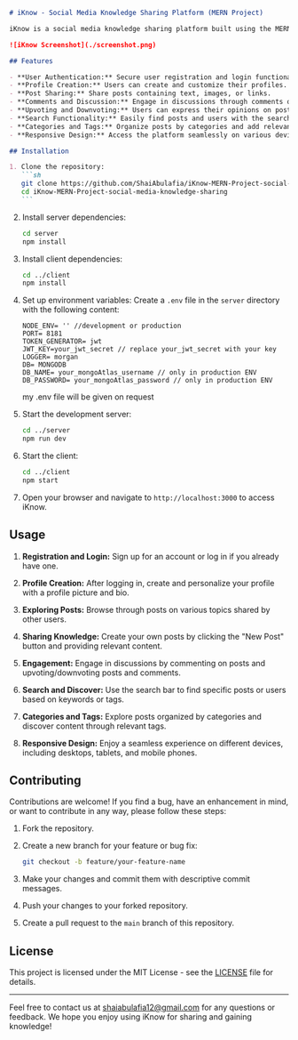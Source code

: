 ````markdown
# iKnow - Social Media Knowledge Sharing Platform (MERN Project)

iKnow is a social media knowledge sharing platform built using the MERN stack (MongoDB, Express, React, Node.js). It allows users to share and discover valuable insights, ideas, and information on various topics. Whether you're a student, professional, or enthusiast, iKnow provides a platform to connect and learn from others in a collaborative environment.

![iKnow Screenshot](./screenshot.png)

## Features

- **User Authentication:** Secure user registration and login functionality.
- **Profile Creation:** Users can create and customize their profiles.
- **Post Sharing:** Share posts containing text, images, or links.
- **Comments and Discussion:** Engage in discussions through comments on posts.
- **Upvoting and Downvoting:** Users can express their opinions on posts and comments.
- **Search Functionality:** Easily find posts and users with the search feature.
- **Categories and Tags:** Organize posts by categories and add relevant tags.
- **Responsive Design:** Access the platform seamlessly on various devices.

## Installation

1. Clone the repository:
   ```sh
   git clone https://github.com/ShaiAbulafia/iKnow-MERN-Project-social-media-knowledge-sharing.git
   cd iKnow-MERN-Project-social-media-knowledge-sharing
   ```
````

2. Install server dependencies:

   ```sh
   cd server
   npm install
   ```

3. Install client dependencies:

   ```sh
   cd ../client
   npm install
   ```

4. Set up environment variables:
   Create a `.env` file in the `server` directory with the following content:

   ```env
   NODE_ENV= '' //development or production
   PORT= 8181
   TOKEN_GENERATOR= jwt
   JWT_KEY=your_jwt_secret // replace your_jwt_secret with your key
   LOGGER= morgan
   DB= MONGODB
   DB_NAME= your_mongoAtlas_username // only in production ENV
   DB_PASSWORD= your_mongoAtlas_password // only in production ENV
   ```

   my .env file will be given on request

5. Start the development server:

   ```sh
   cd ../server
   npm run dev
   ```

6. Start the client:

   ```sh
   cd ../client
   npm start
   ```

7. Open your browser and navigate to `http://localhost:3000` to access iKnow.

## Usage

1. **Registration and Login:** Sign up for an account or log in if you already have one.

2. **Profile Creation:** After logging in, create and personalize your profile with a profile picture and bio.

3. **Exploring Posts:** Browse through posts on various topics shared by other users.

4. **Sharing Knowledge:** Create your own posts by clicking the "New Post" button and providing relevant content.

5. **Engagement:** Engage in discussions by commenting on posts and upvoting/downvoting posts and comments.

6. **Search and Discover:** Use the search bar to find specific posts or users based on keywords or tags.

7. **Categories and Tags:** Explore posts organized by categories and discover content through relevant tags.

8. **Responsive Design:** Enjoy a seamless experience on different devices, including desktops, tablets, and mobile phones.

## Contributing

Contributions are welcome! If you find a bug, have an enhancement in mind, or want to contribute in any way, please follow these steps:

1. Fork the repository.

2. Create a new branch for your feature or bug fix:

   ```sh
   git checkout -b feature/your-feature-name
   ```

3. Make your changes and commit them with descriptive commit messages.

4. Push your changes to your forked repository.

5. Create a pull request to the `main` branch of this repository.

## License

This project is licensed under the MIT License - see the [LICENSE](./LICENSE) file for details.

---

Feel free to contact us at [shaiabulafia12@gmail.com](mailto:shaiabulafia12@gmail.com) for any questions or feedback. We hope you enjoy using iKnow for sharing and gaining knowledge!


